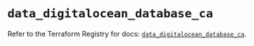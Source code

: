 # `data_digitalocean_database_ca`

Refer to the Terraform Registry for docs: [`data_digitalocean_database_ca`](https://registry.terraform.io/providers/digitalocean/digitalocean/2.39.0/docs/data-sources/database_ca).
